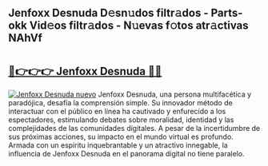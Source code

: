 ## Jenfoxx Desnuda D𝚎sn𝚞dos filtr𝚊dos - Parts-okk Vid𝚎os filtr𝚊dos - N𝚞evas f𝚘tos atr𝚊ctivas NAhVf

# <h2><a href="http://mbay2r.tromn.icu/?c=Jenfoxx+Desnuda">🔗👉👉👉 Jenfoxx Desnuda 🔗🔗</a></h2>

[![Jenfoxx Desnuda nuevo](https://i.imgur.com/pEAQMta.gif)](http://mbay2r.tromn.icu/?c=Jenfoxx+Desnuda)
Jenfoxx Desnuda, una persona multifacética y paradójica, desafía la comprensión simple. Su innovador método de interactuar con el público en línea ha cautivado y enfurecido a los espectadores, estimulando debates sobre moralidad, identidad y las complejidades de las comunidades digitales. A pesar de la incertidumbre de sus próximas acciones, su impacto en el mundo virtual es profundo. Armada con un espíritu inquebrantable y un atractivo innegable, la influencia de Jenfoxx Desnuda en el panorama digital no tiene paralelo.
